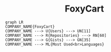 <h1 align="center">FoxyCart</h1>

```mermaid
graph LR
COMPANY_NAME{FoxyCart}
COMPANY_NAME ---> U{Users} ---> UN[11]
COMPANY_NAME ---> R{Repositories} ---> RN[60]
COMPANY_NAME ---> G{Gists} ---> GN[35]
COMPANY_NAME ---> ML{Most Used<br>Languages}
```
